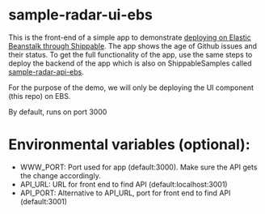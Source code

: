 # sample-radar-ui-ebs

This is the front-end of a simple app to demonstrate [deploying on Elastic Beanstalk through Shippable](http://docs.shippable.com/autodeploy-to-ebs/). The app shows the age of Github issues and their status. To get the full functionality of the app, use the same steps to deploy the backend of the app which is also on ShippableSamples called [sample-radar-api-ebs](https://github.com/shippableSamples/sample-radar-ui-ebs).  

For the purpose of the demo, we will only be deploying the UI component (this repo) on EBS.

By default, runs on port 3000

# Environmental variables (optional):
- WWW_PORT: Port used for app (default:3000). Make sure the API gets the change accordingly.
- API_URL: URL for front end to find API (default:localhost:3001)
- API_PORT: Alternative to API_URL, port for front end to find API (default:3001)

